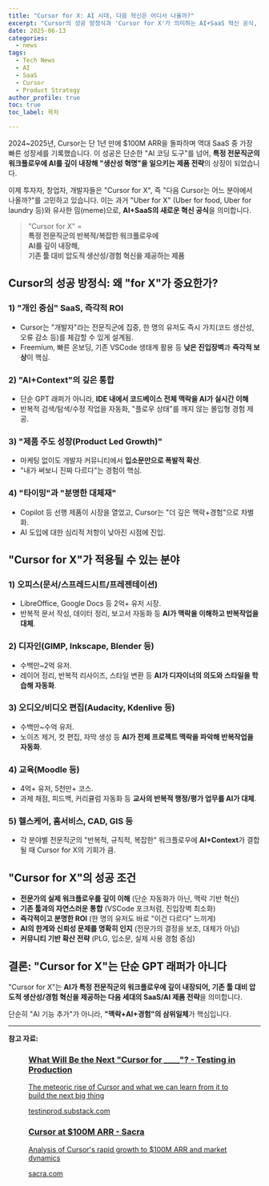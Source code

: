 ```yaml
---
title: "Cursor for X: AI 시대, 다음 혁신은 어디서 나올까?"
excerpt: "Cursor의 성공 방정식과 'Cursor for X'가 의미하는 AI+SaaS 혁신 공식, 그리고 각 산업별 적용 가능성과 성공 조건을 분석한다."
date: 2025-06-13
categories:
  - news
tags:
  - Tech News
  - AI
  - SaaS
  - Cursor
  - Product Strategy
author_profile: true
toc: true
toc_label: 목차

---
```


2024~2025년, Cursor는 단 1년 만에 $100M ARR을 돌파하며 역대 SaaS 중 가장 빠른 성장세를 기록했습니다. 이 성공은 단순한 "AI 코딩 도구"를 넘어, **특정 전문직군의 워크플로우에 AI를 깊이 내장해 "생산성 혁명"을 일으키는 제품 전략**의 상징이 되었습니다.

이제 투자자, 창업자, 개발자들은 "Cursor for X", 즉 "다음 Cursor는 어느 분야에서 나올까?"를 고민하고 있습니다. 이는 과거 "Uber for X" (Uber for food, Uber for laundry 등)와 유사한 밈(meme)으로, **AI+SaaS의 새로운 혁신 공식**을 의미합니다.

> "Cursor for X" =  
> **특정 전문직군의 반복적/복잡한 워크플로우에  
> AI를 깊이 내장해,  
> 기존 툴 대비 압도적 생산성/경험 혁신을 제공하는 제품**

## Cursor의 성공 방정식: 왜 "for X"가 중요한가?

### 1) "개인 중심" SaaS, 즉각적 ROI

- Cursor는 "개발자"라는 전문직군에 집중, 한 명의 유저도 즉시 가치(코드 생산성, 오류 감소 등)를 체감할 수 있게 설계됨.
- Freemium, 빠른 온보딩, 기존 VSCode 생태계 활용 등 **낮은 진입장벽**과 **즉각적 보상**이 핵심.

### 2) "AI+Context"의 깊은 통합

- 단순 GPT 래퍼가 아니라, **IDE 내에서 코드베이스 전체 맥락을 AI가 실시간 이해**
- 반복적 검색/탐색/수정 작업을 자동화, "플로우 상태"를 깨지 않는 몰입형 경험 제공.

### 3) "제품 주도 성장(Product Led Growth)"

- 마케팅 없이도 개발자 커뮤니티에서 **입소문만으로 폭발적 확산**.
- "내가 써보니 진짜 다르다"는 경험이 핵심.

### 4) "타이밍"과 "분명한 대체재"

- Copilot 등 선행 제품이 시장을 열었고, Cursor는 "더 깊은 맥락+경험"으로 차별화.
- AI 도입에 대한 심리적 저항이 낮아진 시점에 진입.

## "Cursor for X"가 적용될 수 있는 분야

### 1) 오피스(문서/스프레드시트/프레젠테이션)

- LibreOffice, Google Docs 등 2억+ 유저 시장.
- 반복적 문서 작성, 데이터 정리, 보고서 자동화 등 **AI가 맥락을 이해하고 반복작업을 대체**.

### 2) 디자인(GIMP, Inkscape, Blender 등)

- 수백만~2억 유저.
- 레이어 정리, 반복적 리사이즈, 스타일 변환 등 **AI가 디자이너의 의도와 스타일을 학습해 자동화**.

### 3) 오디오/비디오 편집(Audacity, Kdenlive 등)

- 수백만~수억 유저.
- 노이즈 제거, 컷 편집, 자막 생성 등 **AI가 전체 프로젝트 맥락을 파악해 반복작업을 자동화**.

### 4) 교육(Moodle 등)

- 4억+ 유저, 5천만+ 코스.
- 과제 채점, 피드백, 커리큘럼 자동화 등 **교사의 반복적 행정/평가 업무를 AI가 대체**.

### 5) 헬스케어, 홈서비스, CAD, GIS 등

- 각 분야별 전문직군의 "반복적, 규칙적, 복잡한" 워크플로우에 **AI+Context**가 결합될 때 Cursor for X의 기회가 큼.

## "Cursor for X"의 성공 조건

- **전문가의 실제 워크플로우를 깊이 이해** (단순 자동화가 아닌, 맥락 기반 혁신)
- **기존 툴과의 자연스러운 통합** (VSCode 포크처럼, 진입장벽 최소화)
- **즉각적이고 분명한 ROI** (한 명의 유저도 바로 "이건 다르다" 느끼게)
- **AI의 한계와 신뢰성 문제를 명확히 인지** (전문가의 결정을 보조, 대체가 아님)
- **커뮤니티 기반 확산 전략** (PLG, 입소문, 실제 사용 경험 중심)

## 결론: "Cursor for X"는 단순 GPT 래퍼가 아니다

"Cursor for X"는 **AI가 특정 전문직군의 워크플로우에 깊이 내장되어, 기존 툴 대비 압도적 생산성/경험 혁신을 제공하는 다음 세대의 SaaS/AI 제품 전략**을 의미합니다.

단순히 "AI 기능 추가"가 아니라, **"맥락+AI+경험"의 삼위일체**가 핵심입니다.

---

**참고 자료:**

<figure class="link-preview">
  <a href="https://testinprod.substack.com/p/who-will-be-the-next-cursor-for-____" target="_blank">
    <div class="link-preview-content">
      <h3>What Will Be the Next "Cursor for ____"? - Testing in Production</h3>
      <p>The meteoric rise of Cursor and what we can learn from it to build the next big thing</p>
      <span class="link-preview-url">testinprod.substack.com</span>
    </div>
  </a>
</figure>

<figure class="link-preview">
  <a href="https://sacra.com/research/cursor-at-100m-arr/" target="_blank">
    <div class="link-preview-content">
      <h3>Cursor at $100M ARR - Sacra</h3>
      <p>Analysis of Cursor's rapid growth to $100M ARR and market dynamics</p>
      <span class="link-preview-url">sacra.com</span>
    </div>
  </a>
</figure>
